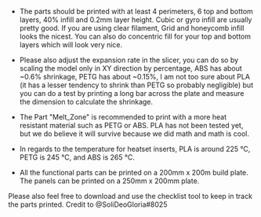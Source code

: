 - The parts should be printed with at least 4 perimeters, 6 top and bottom layers, 40% infill and 0.2mm layer height. Cubic or gyro infill are usually pretty good. If you are using clear filament, Grid and honeycomb infill looks the nicest. You can also do concentric fill for your top and bottom layers which will look very nice.

- Please also adjust the expansion rate in the slicer, you can do so by scaling the model only in XY direction by percentage, ABS has about ~0.6% shrinkage, PETG has about ~0.15%, I am not too sure about PLA (it has a lesser tendency to shrink than PETG so probably negligible) but you can do a test by printing a long bar across the plate and measure the dimension to calculate the shrinkage.

- The Part "Melt_Zone" is recommended to print with a more heat resistant material such as PETG or ABS. PLA has not been tested yet, but we do believe it will survive because we did math and math is cool.

- In regards to the temperature for heatset inserts, PLA is around 225 °C, PETG is 245 °C, and ABS is 265 °C.

- All the functional parts can be printed on a 200mm x 200m build plate. The panels can be printed on a 250mm x 200mm plate.

Please also feel free to download and use the checklist tool to keep in track the parts printed.
Credit to @SoliDeoGloria#8025
